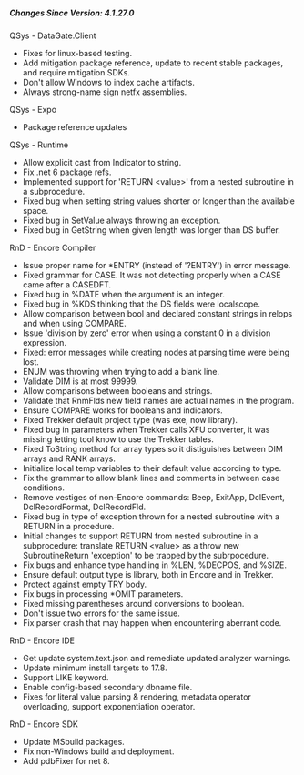 ﻿<h5 id="SinceVersion">Changes Since Version: 4.1.27.0</h5>

<span class="changeNoteHeading"> QSys - DataGate.Client</span>
<ul>
    <li>Fixes for linux-based testing.</li>
    <li>Add mitigation package reference, update to recent stable packages, and require mitigation SDKs.</li>
    <li>Don't allow Windows to index cache artifacts.</li>
    <li>Always strong-name sign netfx assemblies.</li>
</ul>

<span class="changeNoteHeading"> QSys - Expo</span>
<ul>
    <li>Package reference updates</li>
</ul>

<span class="changeNoteHeading"> QSys - Runtime</span>
<ul>
    <li>Allow explicit cast from Indicator to string.</li>
    <li>Fix .net 6 package refs.</li>
    <li>Implemented support for 'RETURN &lt;value&gt;' from a nested subroutine in a subprocedure.</li>
    <li>Fixed bug when setting string values shorter or longer than the available space.</li>
    <li>Fixed bug in SetValue always throwing an exception.</li>
    <li>Fixed bug in GetString when given length was longer than DS buffer.</li>
</ul>

<span class="changeNoteHeading"> RnD - Encore Compiler </span>
<ul>
    <li>Issue proper name for *ENTRY (instead of '?ENTRY') in error message.</li>
    <li>Fixed grammar for CASE. It was not detecting properly when a CASE came after a CASEDFT.</li>
    <li>Fixed bug in %DATE when the argument is an integer.</li>
    <li>Fixed bug in %KDS thinking that the DS fields were localscope.</li>
    <li>Allow comparison between bool and declared constant strings in relops and when using COMPARE.</li>
    <li>Issue 'division by zero' error when using a constant 0 in a division expression.</li>
    <li>Fixed: error messages while creating nodes at parsing time were being lost.</li>
    <li>ENUM was throwing when trying to add a blank line.</li>
    <li>Validate DIM is at most 99999.</li>
    <li>Allow comparisons between booleans and strings.</li>
    <li>Validate that RnmFlds new field names are actual names in the program.</li>
    <li>Ensure COMPARE works for booleans and indicators.</li>
    <li>Fixed Trekker default project type (was exe, now library).</li>
    <li>Fixed bug in parameters when Trekker calls XFU converter, it was missing letting tool know to use the Trekker tables.</li>
    <li>Fixed ToString method for array types so it distiguishes between DIM arrays and RANK arrays.</li>
    <li>Initialize local temp variables to their default value according to type.</li>
    <li>Fix the grammar to allow blank lines and comments in between case conditions.</li>
    <li>Remove vestiges of non-Encore commands: Beep, ExitApp, DclEvent, DclRecordFormat, DclRecordFld.</li>
    <li>Fixed bug in type of exception thrown for a nested subroutine with a RETURN in a procedure.</li>
    <li>Initial changes to support RETURN from nested subroutine in a subprocedure: translate RETURN &lt;value&gt; as a throw new SubroutineReturn 'exception' to be trapped by the subrpocedure.</li>
    <li>Fix bugs and enhance type handling in %LEN, %DECPOS, and %SIZE.</li>
    <li>Ensure default output type is library, both in Encore and in Trekker.</li>
    <li>Protect against empty TRY body.</li>
    <li>Fix bugs in processing *OMIT parameters.</li>
    <li>Fixed missing parentheses around conversions to boolean.</li>
    <li>Don't issue two errors for the same issue.</li>
    <li>Fix parser crash that may happen when encountering aberrant code.</li>
</ul>

<span class="changeNoteHeading"> RnD - Encore IDE</span>
<ul>
    <li>Get update system.text.json and remediate updated analyzer warnings.</li>
    <li>Update minimum install targets to 17.8.</li>
    <li>Support LIKE keyword.</li>
    <li>Enable config-based secondary dbname file.</li>
    <li>Fixes for literal value parsing &amp; rendering, metadata operator overloading, support exponentiation operator.</li>
</ul>

<span class="changeNoteHeading"> RnD - Encore SDK</span>
<ul>
    <li>Update MSbuild packages.</li>
    <li>Fix non-Windows build and deployment.</li>
    <li>Add pdbFixer for net 8.</li>
</ul>
